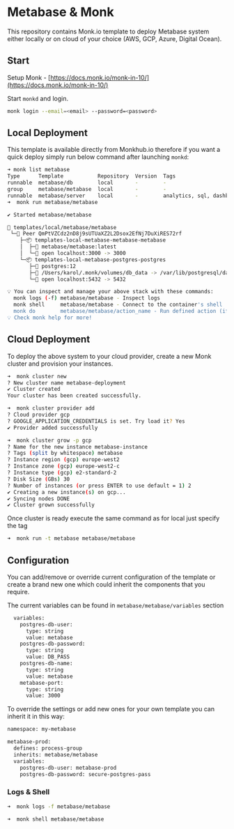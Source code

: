 # Metabase & Monk

This repository contains Monk.io template to deploy Metabase system either locally or on cloud of your choice (AWS, GCP, Azure, Digital Ocean).

## Start

Setup Monk - [https://docs.monk.io/monk-in-10/](https://docs.monk.io/monk-in-10/)

Start `monkd` and login.

```bash
monk login --email=<email> --password=<password>
```

## Local Deployment

This template is available directly from Monkhub.io therefore if you want a quick deploy simply run below command after launching `monkd`:

```bash
➜ monk list metabase
Type      Template           Repository  Version  Tags
runnable  metabase/db        local       -        -
group     metabase/metabase  local       -        -
runnable  metabase/server    local       -        analytics, sql, dashboard
➜  monk run metabase/metabase

✔ Started metabase/metabase

🔩 templates/local/metabase/metabase
 └─🧊 Peer QmPtVZCdz2nD8j9sUTUaXZ2L2Dsox2EfNj7DuXiRES72rf
    ├─📦 templates-local-metabase-metabase-metabase
    │  ├─🧩 metabase/metabase:latest
    │  └─🔌 open localhost:3000 -> 3000
    └─📦 templates-local-metabase-postgres-postgres
       ├─🧩 postgres:12
       ├─💾 /Users/karol/.monk/volumes/db_data -> /var/lib/postgresql/data
       └─🔌 open localhost:5432 -> 5432

💡 You can inspect and manage your above stack with these commands:
  monk logs (-f) metabase/metabase - Inspect logs
  monk shell     metabase/metabase - Connect to the container's shell
  monk do        metabase/metabase/action_name - Run defined action (if exists)
💡 Check monk help for more!
```

## Cloud Deployment

To deploy the above system to your cloud provider, create a new Monk cluster and provision your instances.

```bash
➜  monk cluster new
? New cluster name metabase-deployment
✔ Cluster created
Your cluster has been created successfully.

➜  monk cluster provider add
? Cloud provider gcp
? GOOGLE_APPLICATION_CREDENTIALS is set. Try load it? Yes
✔ Provider added successfully

➜  monk cluster grow -p gcp
? Name for the new instance metabase-instance
? Tags (split by whitespace) metabase
? Instance region (gcp) europe-west2
? Instance zone (gcp) europe-west2-c
? Instance type (gcp) e2-standard-2
? Disk Size (GBs) 30
? Number of instances (or press ENTER to use default = 1) 2
✔ Creating a new instance(s) on gcp...
✔ Syncing nodes DONE
✔ Cluster grown successfully
```

Once cluster is ready execute the same command as for local just specify the tag

```bash
➜  monk run -t metabase metabase/metabase
```

## Configuration

You can add/remove or override current configuration of the template or create a brand new one which could inherit the components that you require.

The current variables can be found in `metabase/metabase/variables` section

```bash
  variables:
    postgres-db-user:
      type: string
      value: metabase
    postgres-db-password:
      type: string
      value: DB_PASS
    postgres-db-name:
      type: string
      value: metabase
    metabase-port:
      type: string
      value: 3000
```

To override the settings or add new ones for your own template you can inherit it in this way:

```bash
namespace: my-metabase

metabase-prod:
  defines: process-group
  inherits: metabase/metabase
  variables:
    postgres-db-user: metabase-prod
    postgres-db-password: secure-postgres-pass
```

### Logs & Shell

```bash
➜  monk logs -f metabase/metabase

➜  monk shell metabase/metabase
```
